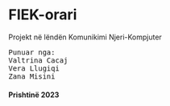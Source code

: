# FIEK-orari

Projekt në lëndën Komunikimi Njeri-Kompjuter
<pre>Punuar nga:
Valtrina Cacaj
Vera Llugiqi
Zana Misini 
</pre>
#### Prishtinë 2023

